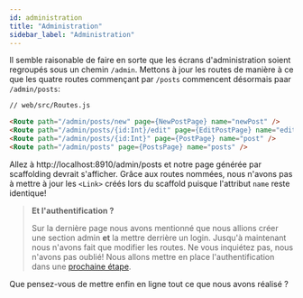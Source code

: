 ```yaml
---
id: administration
title: "Administration"
sidebar_label: "Administration"
---
```


Il semble raisonable de faire en sorte que les écrans d'administration soient regroupés sous un chemin `/admin`. Mettons à jour les routes de manière à ce que les quatre routes commençant par `/posts` commencent désormais paar `/admin/posts`:

```html
// web/src/Routes.js

<Route path="/admin/posts/new" page={NewPostPage} name="newPost" />
<Route path="/admin/posts/{id:Int}/edit" page={EditPostPage} name="editPost" />
<Route path="/admin/posts/{id:Int}" page={PostPage} name="post" />
<Route path="/admin/posts" page={PostsPage} name="posts" />
```

Allez à http://localhost:8910/admin/posts et notre page générée par scaffolding devrait s'afficher. Grâce aux routes nommées, nous n'avons pas à mettre à jour les `<Link>` créés lors du scaffold puisque l'attribut `name` reste identique!

> **Et l'authentification ?**
> 
> Sur la dernière page nous avons mentionné que nous allions créer une section admin **et** la mettre derrière un login. Jusqu'à maintenant nous n'avons fait que modifier les routes. Ne vous inquiétez pas, nous n'avons pas oublié! Nous allons mettre en place l'authentification dans une [prochaine étape](./authentication).

Que pensez-vous de mettre enfin en ligne tout ce que nous avons réalisé ?
